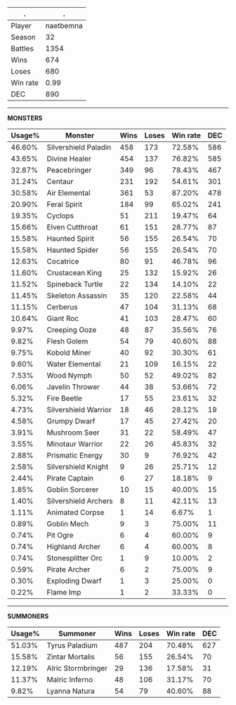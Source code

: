 .|.
|-|-
Player|naetbemna
Season|32
Battles|1354
Wins|674
Loses|680
Win rate|0.99
DEC|890

---
**MONSTERS**

Usage%|Monster|Wins|Loses|Win rate|DEC|
-|-|-|-|-|-|
46.60%|Silvershield Paladin|458|173|72.58%|586|
43.65%|Divine Healer|454|137|76.82%|585|
32.87%|Peacebringer|349|96|78.43%|467|
31.24%|Centaur|231|192|54.61%|301|
30.58%|Air Elemental|361|53|87.20%|478|
20.90%|Feral Spirit|184|99|65.02%|241|
19.35%|Cyclops|51|211|19.47%|64|
15.66%|Elven Cutthroat|61|151|28.77%|87|
15.58%|Haunted Spirit|56|155|26.54%|70|
15.58%|Haunted Spider|56|155|26.54%|70|
12.63%|Cocatrice|80|91|46.78%|96|
11.60%|Crustacean King|25|132|15.92%|26|
11.52%|Spineback Turtle|22|134|14.10%|22|
11.45%|Skeleton Assassin|35|120|22.58%|44|
11.15%|Cerberus|47|104|31.13%|68|
10.64%|Giant Roc|41|103|28.47%|60|
9.97%|Creeping Ooze|48|87|35.56%|76|
9.82%|Flesh Golem|54|79|40.60%|88|
9.75%|Kobold Miner|40|92|30.30%|61|
9.60%|Water Elemental|21|109|16.15%|22|
7.53%|Wood Nymph|50|52|49.02%|82|
6.06%|Javelin Thrower|44|38|53.66%|72|
5.32%|Fire Beetle|17|55|23.61%|32|
4.73%|Silvershield Warrior|18|46|28.12%|19|
4.58%|Grumpy Dwarf|17|45|27.42%|20|
3.91%|Mushroom Seer|31|22|58.49%|47|
3.55%|Minotaur Warrior|22|26|45.83%|32|
2.88%|Prismatic Energy|30|9|76.92%|42|
2.58%|Silvershield Knight|9|26|25.71%|12|
2.44%|Pirate Captain|6|27|18.18%|9|
1.85%|Goblin Sorcerer|10|15|40.00%|15|
1.40%|Silvershield Archers|8|11|42.11%|13|
1.11%|Animated Corpse|1|14|6.67%|1|
0.89%|Goblin Mech|9|3|75.00%|11|
0.74%|Pit Ogre|6|4|60.00%|9|
0.74%|Highland Archer|6|4|60.00%|8|
0.74%|Stonesplitter Orc|1|9|10.00%|2|
0.59%|Pirate Archer|6|2|75.00%|9|
0.30%|Exploding Dwarf|1|3|25.00%|0|
0.22%|Flame Imp|1|2|33.33%|0|

---
**SUMMONERS**

Usage%|Summoner|Wins|Loses|Win rate|DEC|
-|-|-|-|-|-|
51.03%|Tyrus Paladium|487|204|70.48%|627|
15.58%|Zintar Mortalis|56|155|26.54%|70|
12.19%|Alric Stormbringer|29|136|17.58%|31|
11.37%|Malric Inferno|48|106|31.17%|70|
9.82%|Lyanna Natura|54|79|40.60%|88|

